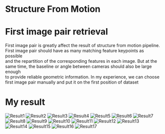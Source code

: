 # Structure From Motion

# First image pair retrieval

First image pair is greatly affect the result of structure from motion pipeline. First image pair should have as many matching feature keypoints as possible \
and the repartition of the corresponding features in each image. But at the same time, the baseline or angle between cameras should also be large enough \
to provide reliable geometric information. In my experience, we can choose first image pair manually and put it on the first position of dataset

# My result

![Result1](https://github.com/daovietanh190499/structure-from-motion/blob/main/result/res1.png "Result1")
![Result2](https://github.com/daovietanh190499/structure-from-motion/blob/main/result/res2.png "Result2")
![Result3](https://github.com/daovietanh190499/structure-from-motion/blob/main/result/res3.png "Result3")
![Result4](https://github.com/daovietanh190499/structure-from-motion/blob/main/result/res4.png "Result4")
![Result5](https://github.com/daovietanh190499/structure-from-motion/blob/main/result/res5.png "Result5")
![Result6](https://github.com/daovietanh190499/structure-from-motion/blob/main/result/res6.png "Result6")
![Result7](https://github.com/daovietanh190499/structure-from-motion/blob/main/result/res7.png "Result7")
![Result8](https://github.com/daovietanh190499/structure-from-motion/blob/main/result/res8.png "Result8")
![Result9](https://github.com/daovietanh190499/structure-from-motion/blob/main/result/res9.png "Result9")
![Result10](https://github.com/daovietanh190499/structure-from-motion/blob/main/result/res10.png "Result10")
![Result11](https://github.com/daovietanh190499/structure-from-motion/blob/main/result/res11.png "Result11")
![Result12](https://github.com/daovietanh190499/structure-from-motion/blob/main/result/res12.png "Result12")
![Result13](https://github.com/daovietanh190499/structure-from-motion/blob/main/result/res13.png "Result13")
![Result14](https://github.com/daovietanh190499/structure-from-motion/blob/main/result/res14.png "Result14")
![Result15](https://github.com/daovietanh190499/structure-from-motion/blob/main/result/res15.png "Result15")
![Result16](https://github.com/daovietanh190499/structure-from-motion/blob/main/result/res16.png "Result16")
![Result17](https://github.com/daovietanh190499/structure-from-motion/blob/main/result/res17.png "Result17")
